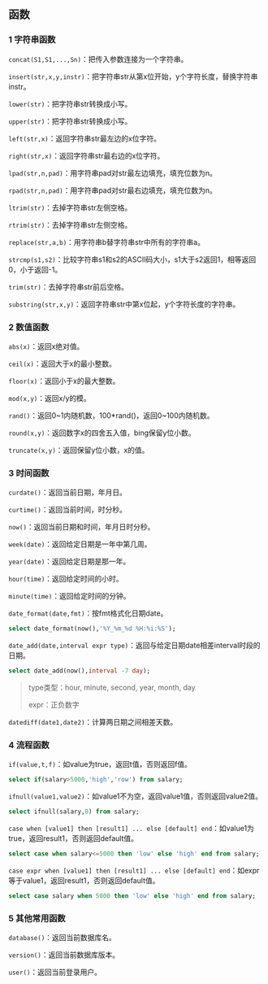 ## 函数

### 1 字符串函数

`concat(S1,S1,...,Sn)`：把传入参数连接为一个字符串。

`insert(str,x,y,instr)`：把字符串str从第x位开始，y个字符长度，替换字符串instr。

`lower(str)`：把字符串str转换成小写。

`upper(str)`：把字符串str转换成小写。

`left(str,x)`：返回字符串str最左边的x位字符。

`right(str,x)`：返回字符串str最右边的x位字符。

`lpad(str,n,pad)`：用字符串pad对str最左边填充，填充位数为n。

`rpad(str,n,pad)`：用字符串pad对str最右边填充，填充位数为n。

`ltrim(str)`：去掉字符串str左侧空格。

`rtrim(str)`：去掉字符串str左侧空格。

`replace(str,a,b)`：用字符串b替字符串str中所有的字符串a。

`strcmp(s1,s2)`：比较字符串s1和s2的ASCII码大小，s1大于s2返回1，相等返回0，小于返回-1。

`trim(str)`：去掉字符串str前后空格。

`substring(str,x,y)`：返回字符串str中第x位起，y个字符长度的字符串。



### 2 数值函数

`abs(x)`：返回x绝对值。

`ceil(x)`：返回大于x的最小整数。

`floor(x)`：返回小于x的最大整数。

`mod(x,y)`：返回x/y的模。

`rand()`：返回0~1内随机数，100*rand()，返回0~100内随机数。

`round(x,y)`：返回数字x的四舍五入值，bing保留y位小数。

`truncate(x,y)`：返回保留y位小数，x的值。



### 3 时间函数

`curdate()`：返回当前日期，年月日。

`curtime()`：返回当前时间，时分秒。

`now()`：返回当前日期和时间，年月日时分秒。

`week(date)`：返回给定日期是一年中第几周。

`year(date)`：返回给定日期是那一年。

`hour(time)`：返回给定时间的小时。

`minute(time)`：返回给定时间的分钟。

`date_format(date,fmt)`：按fmt格式化日期date。

```sql
select date_format(now(),'%Y_%m_%d %H:%i:%S');
```



`date_add(date,interval expr type)`：返回与给定日期date相差interval时段的日期。

```sql
select date_add(now(),interval -7 day);
```

>type类型：hour, minute, second, year, month, day
>
>expr：正负数字



`datediff(date1,date2)`：计算两日期之间相差天数。



### 4 流程函数

`if(value,t,f)`：如value为true，返回t值，否则返回f值。

```sql
select if(salary>5000,'high','row') from salary;
```



`ifnull(value1,value2)`：如value1不为空，返回value1值，否则返回value2值。

```sql
select ifnull(salary,0) from salary;
```



`case when [value1] then [result1] ... else [default] end`：如value1为true，返回result1，否则返回default值。

```sql
select case when salary<=5000 then 'low' else 'high' end from salary;
```



`case expr when [value1] then [result1] ... else [default] end`：如expr等于value1，返回result1，否则返回default值。

```sql
select case salary when 5000 then 'low' else 'high' end from salary;
```



### 5 其他常用函数

`database()`：返回当前数据库名。

`version()`：返回当前数据库版本。

`user()`：返回当前登录用户。









